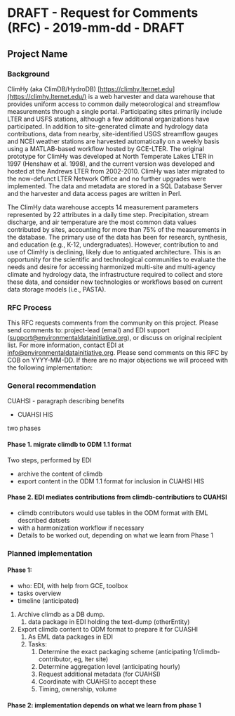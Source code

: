 # DRAFT - Request for Comments (RFC) - 2019-mm-dd - DRAFT
## Project Name


### Background 
ClimHy (aka ClimDB/HydroDB) [https://climhy.lternet.edu](https://climhy.lternet.edu/) is a web harvester and data warehouse that provides uniform access to common daily meteorological and streamflow measurements through a single portal. Participating sites primarily include LTER and USFS stations, although a few additional organizations have participated. In addition to site-generated climate and hydrology data contributions, data from nearby, site-identified USGS streamflow gauges and NCEI weather stations are harvested automatically on a weekly basis using a MATLAB-based workflow hosted by GCE-LTER. The original prototype for ClimHy was developed at North Temperate Lakes LTER in 1997 (Henshaw et al. 1998), and the current version was developed and hosted at the Andrews LTER from 2002-2010. ClimHy was later migrated to the now-defunct LTER Network Office and no further upgrades were implemented. The data and metadata are stored in a SQL Database Server and the harvester and data access pages are written in Perl.

The ClimHy data warehouse accepts 14 measurement parameters represented by 22 attributes in a daily time step. Precipitation, stream discharge, and air temperature are the most common data values contributed by sites, accounting for more than 75% of the measurements in the database. The primary use of the data has been for research, synthesis, and education (e.g., K-12, undergraduates). However, contribution to and use of ClimHy is declining, likely due to antiquated architecture. This is an opportunity for the scientific and technological communities to evaluate the needs and desire for accessing harmonized multi-site and multi-agency climate and hydrology data, the infrastructure required to collect and store these data, and consider new technologies or workflows based on current data storage models (i.e., PASTA).

### RFC Process
This RFC requests comments from the community on this project. Please send comments to: project-lead (email) and EDI support (support@environmentaldatainitiative.org), or discuss on original recipient list. For more information, contact EDI at info@environmentaldatainitiative.org. Please send comments on this RFC by COB on YYYY-MM-DD. If there are no major objections we will proceed with the following implementation:



### General recommendation 
CUAHSI - paragraph describing benefits
- CUAHSI HIS

two phases 
#### Phase 1. migrate climdb to ODM 1.1 format 
Two steps, performed by EDI
- archive the content of climdb
- export content in the ODM 1.1 format for inclusion in CUAHSI HIS

#### Phase 2. EDI mediates contributions from climdb-contributiors to CUAHSI
- climdb contributors would use tables in the ODM format with EML described datsets 
- with a harmonization workflow if necessary
- Details to be worked out, depending on what we learn from Phase 1

### Planned implementation
#### Phase 1: 

- who: EDI, with help from GCE, toolbox
- tasks overview
- timeline (anticipated)

1. Archive climdb as a DB dump.
    1. data package in EDI holding the text-dump (otherEntity)
2. Export climdb content to ODM format to prepare it for CUASHI
    1. As EML data packages in EDI
    2. Tasks:
        1. Determine the exact packaging scheme (anticipating 1/climdb-contributor, eg, lter site)
        1. Determine aggregation level (anticipating hourly)
        1. Request additional metadata (for CUAHSI)
        1. Coordinate with CUAHSI to accept these
        1. Timing, ownership, volume


#### Phase 2: implementation depends on what we learn from phase 1

